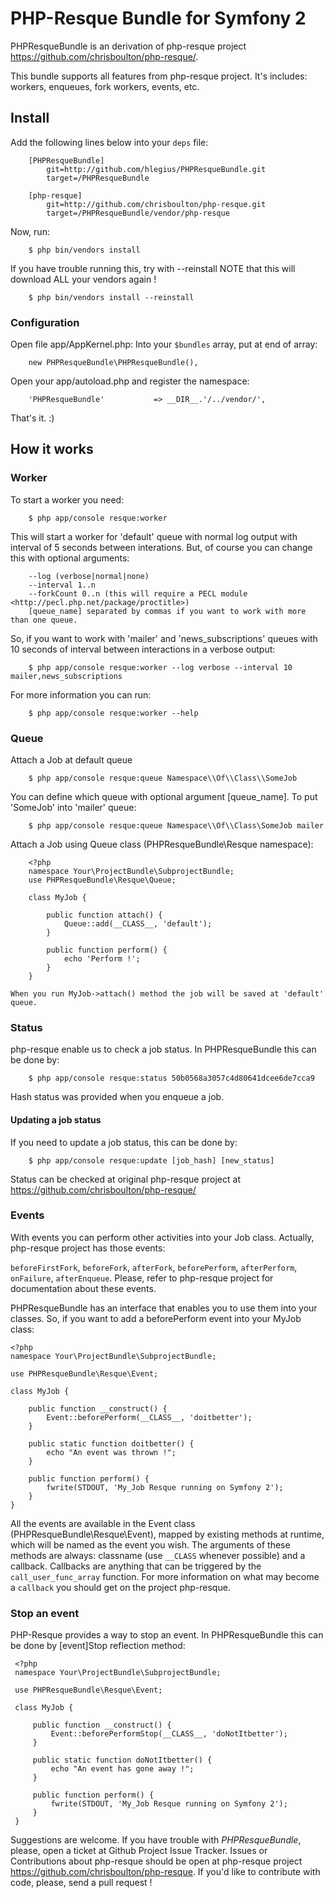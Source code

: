 PHP-Resque Bundle for Symfony 2
===========================================
PHPResqueBundle is an derivation of php-resque project <https://github.com/chrisboulton/php-resque/>.

This bundle supports all features from php-resque project. It's includes: workers, enqueues, fork workers, events, etc.

## Install ##
  Add the following lines below into your `deps` file:
    
        [PHPResqueBundle]
            git=http://github.com/hlegius/PHPResqueBundle.git
            target=/PHPResqueBundle
            
        [php-resque]
            git=http://github.com/chrisboulton/php-resque.git
            target=/PHPResqueBundle/vendor/php-resque

  Now, run:

        $ php bin/vendors install
    
  If you have trouble running this, try with --reinstall
  NOTE that this will download ALL your vendors again !
        
        $ php bin/vendors install --reinstall


### Configuration ###
    
  Open file app/AppKernel.php:
  Into your `$bundles` array, put at end of array:
    
        new PHPResqueBundle\PHPResqueBundle(),
        
  Open your app/autoload.php and register the namespace:
    
        'PHPResqueBundle'           => __DIR__.'/../vendor/',
    
  That's it. :)
    
## How it works ##
### Worker ###
   
  To start a worker you need:
        
        $ php app/console resque:worker
   
  This will start a worker for 'default' queue with normal log output with interval of 5 seconds between interations.
  But, of course you can change this with optional arguments:
   
        --log (verbose|normal|none)
        --interval 1..n
        --forkCount 0..n (this will require a PECL module <http://pecl.php.net/package/proctitle>)
        [queue_name] separated by commas if you want to work with more than one queue.
        
  So, if you want to work with 'mailer' and 'news_subscriptions' queues with 10 seconds of interval between interactions in a verbose output:

        $ php app/console resque:worker --log verbose --interval 10 mailer,news_subscriptions 

  For more information you can run:

        $ php app/console resque:worker --help

### Queue ###
   
  Attach a Job at default queue

        $ php app/console resque:queue Namespace\\Of\\Class\\SomeJob
        
  You can define which queue with optional argument [queue_name]. To put 'SomeJob' into 'mailer' queue:

        $ php app/console resque:queue Namespace\\Of\\Class\SomeJob mailer
        
        
  Attach a Job using Queue class (PHPResqueBundle\Resque namespace):
  
        <?php
        namespace Your\ProjectBundle\SubprojectBundle;
        use PHPResqueBundle\Resque\Queue;
        
        class MyJob {
        
            public function attach() {
                Queue::add(__CLASS__, 'default');
            }
            
            public function perform() {
                echo 'Perform !';
            }
        }

    When you run MyJob->attach() method the job will be saved at 'default' queue.        

### Status ###
    
  php-resque enable us to check a job status. In PHPResqueBundle this can be done by:

        $ php app/console resque:status 50b0568a3057c4d80641dcee6de7cca9
        
  Hash status was provided when you enqueue a job.
    
    
#### Updating a job status ####
    
  If you need to update a job status, this can be done by:

        $ php app/console resque:update [job_hash] [new_status]
        
  Status can be checked at original php-resque project at <https://github.com/chrisboulton/php-resque/>
    
    
### Events ###
   
  With events you can perform other activities into your Job class.
  Actually, php-resque project has those events:
   
  `beforeFirstFork`, `beforeFork`, `afterFork`, `beforePerform`, `afterPerform`, `onFailure`, `afterEnqueue`. Please, refer to php-resque project for documentation about these events.
   
  PHPResqueBundle has an interface that enables you to use them into your classes. So, if you want to add a beforePerform event into your MyJob class:
   
    <?php
    namespace Your\ProjectBundle\SubprojectBundle;
    
    use PHPResqueBundle\Resque\Event;
    
    class MyJob {
    
        public function __construct() {
            Event::beforePerform(__CLASS__, 'doitbetter');
        }
    
        public static function doitbetter() {
            echo "An event was thrown !";
        }
    
        public function perform() {
            fwrite(STDOUT, 'My_Job Resque running on Symfony 2');
        }        
    }
        

  All the events are available in the Event class (PHPResqueBundle\Resque\Event), mapped by existing methods at runtime, which will be named as the event you wish. The arguments of these methods are always: classname (use `__CLASS` whenever possible) and a callback. Callbacks are anything that can be triggered by the `call_user_func_array` function. For more information on what may become a `callback` you should get on the project php-resque.
   
### Stop an event ###
    
  PHP-Resque provides a way to stop an event. In PHPResqueBundle this can be done by [event]Stop reflection method:
    
     <?php
     namespace Your\ProjectBundle\SubprojectBundle;
    
     use PHPResqueBundle\Resque\Event;
    
     class MyJob {
    
         public function __construct() {
             Event::beforePerformStop(__CLASS__, 'doNotItbetter');
         }
    
         public static function doNotItbetter() {
             echo "An event has gone away !";
         }
    
         public function perform() {
             fwrite(STDOUT, 'My_Job Resque running on Symfony 2');
         }        
     }

  Suggestions are welcome. If you have trouble with *PHPResqueBundle*, please, open a ticket at Github Project Issue Tracker.
  Issues or Contributions about php-resque should be open at php-resque project <https://github.com/chrisboulton/php-resque>.
  If you'd like to contribute with code, please, send a pull request !
